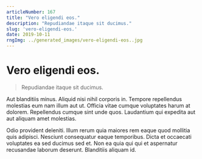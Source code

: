 ```yaml
---
articleNumber: 167
title: "Vero eligendi eos."
description: "Repudiandae itaque sit ducimus."
slug: 'vero-eligendi-eos.'
date: 2019-10-11
rngImg: ../generated_images/vero-eligendi-eos..jpg
---
```


# Vero eligendi eos.

> Repudiandae itaque sit ducimus.

Aut blanditiis minus. Aliquid nisi nihil corporis in. Tempore repellendus molestias eum nam illum aut ut. Officia vitae cumque voluptates harum at dolorem. Repellendus cumque sint unde quos. Laudantium qui expedita aut aut aliquam amet molestias.
 Odio provident deleniti. Illum rerum quia maiores rem eaque quod mollitia quis adipisci. Nesciunt consequatur eaque temporibus. Dicta et occaecati voluptates ea sed ducimus sed et. Non ea quia qui qui et aspernatur recusandae laborum deserunt. Blanditiis aliquam id.
